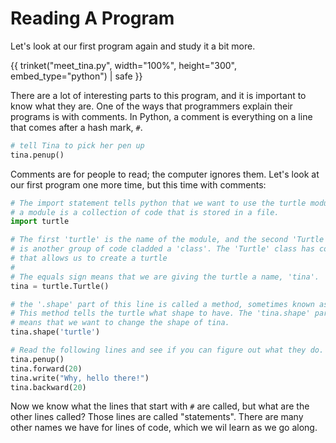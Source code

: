 # Reading A Program

Let's look at our first program again and study it a bit more.  

{{ trinket("meet_tina.py", width="100%", height="300", embed_type="python") | safe }}

There are a lot of interesting parts to this program, and it is important to 
know what they are. One of the ways that programmers explain their programs
is with comments. In Python, a comment is everything on a line that comes after
a hash mark, `#`. 

```python
# tell Tina to pick her pen up
tina.penup()
```

Comments are for people to read; the computer ignores them. Let's
look at our first program one more time, but this time with comments: 

```python
# The import statement tells python that we want to use the turtle module.
# a module is a collection of code that is stored in a file.
import turtle

# The first 'turtle' is the name of the module, and the second 'Turtle'
# is another group of code cladded a 'class'. The 'Turtle' class has code
# that allows us to create a turtle
#
# The equals sign means that we are giving the turtle a name, 'tina'.
tina = turtle.Turtle()

# the '.shape' part of this line is called a method, sometimes known as a function.
# This method tells the turtle what shape to have. The 'tina.shape' part
# means that we want to change the shape of tina.
tina.shape('turtle')

# Read the following lines and see if you can figure out what they do.
tina.penup()
tina.forward(20)
tina.write("Why, hello there!")
tina.backward(20)
```

Now we know what the lines that start with `#` are called, but what are the
other lines called? Those lines are called "statements". There are many other
names we have for lines of code, which we wil learn as we go along. 
